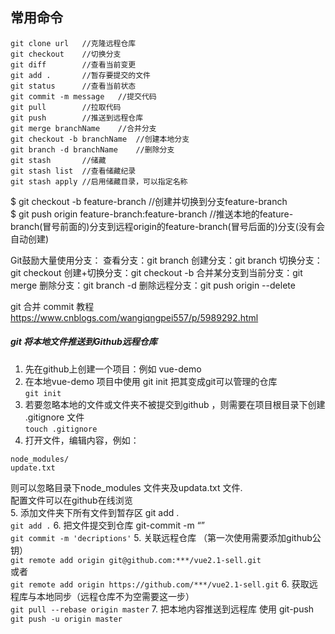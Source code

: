 ## 常用命令
```
git clone url	//克隆远程仓库
git checkout 	//切换分支
git diff		//查看当前变更
git add .		//暂存要提交的文件
git status		//查看当前状态
git commit -m message	//提交代码
git pull 		//拉取代码
git push		//推送到远程仓库
git merge branchName	//合并分支
git checkout -b branchName	//创建本地分支
git branch -d branchName	//删除分支
git stash		//储藏
git stash list	//查看储藏纪录
git stash apply	//启用储藏目录，可以指定名称
```

$  git checkout -b feature-branch    //创建并切换到分支feature-branch  <br/>
$  git push origin feature-branch:feature-branch    //推送本地的feature-branch(冒号前面的)分支到远程origin的feature-branch(冒号后面的)分支(没有会自动创建)


Git鼓励大量使用分支：
查看分支：git branch
创建分支：git branch <name>
切换分支：git checkout <name>
创建+切换分支：git checkout -b <name>
合并某分支到当前分支：git merge <name>
删除分支：git branch -d <name>
删除远程分支：git push origin --delete <branch-name>

git 合并 commit 教程
https://www.cnblogs.com/wangiqngpei557/p/5989292.html



##### git 将本地文件推送到Github远程仓库<br/>
1. 先在github上创建一个项目：例如 vue-demo<br/> 
2. 在本地vue-demo 项目中使用 git init 把其变成git可以管理的仓库<br/>
`git init`
3. 若要忽略本地的文件或文件夹不被提交到github ，则需要在项目根目录下创建    .gitignore 文件<br/>
`touch .gitignore`
4. 打开文件，编辑内容，例如：<br/>
```
node_modules/ 
update.txt
```
则可以忽略目录下node_modules 文件夹及updata.txt 文件.<br/>
配置文件可以在github在线浏览<br/>
5. 添加文件夹下所有文件到暂存区 git add .<br/>
`git add .`
6. 把文件提交到仓库 git-commit -m “”<br/>
`git commit -m 'decriptions'`
5. 关联远程仓库 （第一次使用需要添加github公钥）<br/>
`git remote add origin git@github.com:***/vue2.1-sell.git`<br/>
或者<br/>
`git remote add origin https://github.com/***/vue2.1-sell.git`
6. 获取远程库与本地同步（远程仓库不为空需要这一步）<br/>
`git pull --rebase origin master`
7. 把本地内容推送到远程库 使用 git-push<br/>
`git push -u origin master`
